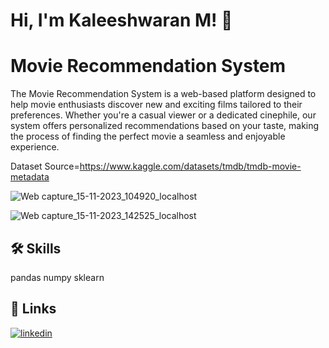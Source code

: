 
# Hi, I'm Kaleeshwaran M! 👋


# Movie Recommendation System
The Movie Recommendation System is a web-based platform designed to help movie enthusiasts discover new and exciting films tailored to their preferences. Whether you're a casual viewer or a dedicated cinephile, our system offers personalized recommendations based on your taste, making the process of finding the perfect movie a seamless and enjoyable experience.

Dataset Source=https://www.kaggle.com/datasets/tmdb/tmdb-movie-metadata

![Web capture_15-11-2023_104920_localhost](https://github.com/kalishwaran/Movie/assets/121051159/32f0e915-9fd7-47cd-a5b1-19b0f9ecf920)


![Web capture_15-11-2023_142525_localhost](https://github.com/kalishwaran/Movie/assets/121051159/27050af1-c17f-4da5-bbd9-626841461ff4)




## 🛠 Skills
 pandas 
 numpy
 sklearn


## 🔗 Links

[![linkedin](https://img.shields.io/badge/linkedin-0A66C2?style=for-the-badge&logo=linkedin&logoColor=white)](https://www.linkedin.com/in/kaleeshwaran-m/)


